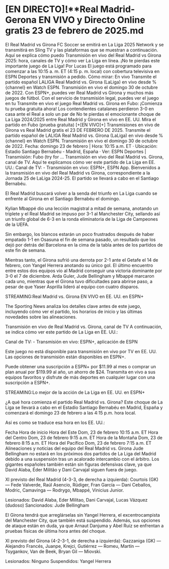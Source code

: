 # [EN DIRECTO]!**Real Madrid-Gerona EN VIVO y Directo Online gratis 23 de febrero de 2025.md
El Real Madrid vs Girona FC Soccer se emitirá en La Liga 2025 Network y se transmitirá en Sling TV y las plataformas que se muestran a continuación. Aquí se explica cómo puedo
Transmisión en vivo del Real Madrid vs Girona 2025: hora, canales de TV y cómo ver La Liga en línea. ¡No te pierdas este importante juego de La Liga! Por Lucas
El juego está programado para comenzar a las 10:15 a. m. ET (4:15 p. m. local) con cobertura televisiva en ESPN Deportes y transmisión a pedido. Cómo mirar: En vivo
Transmite el partido español LALIGA Real Madrid vs. Girona (LaLiga) en vivo desde %{channel} en Watch ESPN. Transmisión en vivo el domingo 30 de octubre de 2022.
Con ESPN+, puedes ver Real Madrid vs Girona y muchos más juegos de fútbol. Con el servicio de transmisión legal, puedes ver el juego en tu
Transmite en vivo el juego Real Madrid vs. Girona en Fubo: ¡Comienza tu prueba gratuita ahora! Los contendientes catalanes perdieron 3-0 en casa ante el Real a solo un par de
No te pierdas el emocionante choque de La Liga 2024/2025 entre Real Madrid y Girona en vivo en EE. UU. Mira el partido en Fubo (prueba gratuita)
[+[EN VIVO]+] Transmisiones en vivo de Girona vs Real Madrid gratis el 23 DE FEBRERO DE 2025.
Transmite el partido español de LALIGA Real Madrid vs. Girona (LaLiga) en vivo desde %{channel} en Watch ESPN. Transmisión en vivo el domingo 30 de octubre de 2022.
Fecha: domingo 23 de febrero | Hora: 10:15 a.m. ET · Ubicación: Estadio Santiago Bernabéu - Madrid, España · Ver: ESPN Deportes | Transmisión: Fubo (try for ...
Transmisión en vivo del Real Madrid vs. Girona, canal de TV. Aquí te explicamos cómo ver este partido de La Liga en EE. UU.: Canal de TV: - Transmisión en vivo: ESPN+, ESPN App.
Bienvenidos a la transmisión en vivo del Real Madrid vs Girona, correspondiente a la Jornada 25 de LaLiga 2024-25. El partido se llevará a cabo en el Santiago Bernabéu.

El Real Madrid buscará volver a la senda del triunfo en La Liga cuando se enfrente al Girona en el Santiago Bernabéu el domingo.

Kylian Mbappé dio una lección magistral a mitad de semana, anotando un triplete y el Real Madrid se impuso por 3-1 al Manchester City, sellando así un triunfo global de 6-3 en la ronda eliminatoria de la Liga de Campeones de la UEFA.

Sin embargo, los blancos estarán un poco frustrados después de haber empatado 1-1 en Osasuna el fin de semana pasado, un resultado que los dejó por detrás del Barcelona en la cima de la tabla antes de los partidos de este fin de semana.

Mientras tanto, el Girona sufrió una derrota por 2-1 ante el Getafe el 14 de febrero, con Yangel Herrera anotando su único gol. El último encuentro entre estos dos equipos vio al Madrid conseguir una victoria dominante por 3-0 el 7 de diciembre. Arda Guler, Jude Bellingham y Mbappé marcaron cada uno, mientras que el Girona tuvo dificultades para abrirse paso, a pesar de que Yaser Asprilla lideró al equipo con cuatro disparos.

STREAMING:Real Madrid vs. Girona EN VIVO en EE. UU. en ESPN+

The Sporting News analiza los detalles clave antes de este juego, incluyendo cómo ver el partido, los horarios de inicio y las últimas novedades sobre las alineaciones.

Transmisión en vivo de Real Madrid vs. Girona, canal de TV
A continuación, se indica cómo ver este partido de La Liga en EE. UU.:

Canal de TV: -
Transmisión en vivo: ESPN+, aplicación de ESPN

Este juego no está disponible para transmisión en vivo por TV en EE. UU. Las opciones de transmisión están disponibles en ESPN+.

Puede obtener una suscripción a ESPN+ por $11.99 al mes o comprar un plan anual por $119.99 al año, un ahorro de $24. Transmita en vivo a sus equipos favoritos y disfrute de más deportes en cualquier lugar con una suscripción a ESPN+.

STREAMING:Lo mejor de la acción de La Liga en EE. UU. en ESPN+

¿A qué hora comienza el partido Real Madrid vs. Girona?
Este choque de La Liga se llevará a cabo en el Estadio Santiago Bernabéu en Madrid, España y comenzará el domingo 23 de febrero a las 4:15 p.m. hora local.

Así es como se traduce esa hora en los EE. UU.:

Fecha Hora de inicio
Hora del Este Dom, 23 de febrero 10:15 a.m. ET
Hora del Centro Dom, 23 de febrero 9:15 a.m. ET
Hora de la Montaña Dom, 23 de febrero 8:15 a.m. ET
Hora del Pacífico Dom, 23 de febrero 7:15 a.m. ET
Alineaciones y noticias del equipo del Real Madrid vs. Girona
Jude Bellingham no estará en los próximos dos partidos de La Liga del Madrid debido a una suspensión tras un acalorado intercambio con el árbitro. Los gigantes españoles también están sin figuras defensivas clave, ya que David Alaba, Éder Militão y Dani Carvajal siguen fuera de juego.

XI previsto del Real Madrid (4-3-3, de derecha a izquierda): Courtois (GK) — Fede Valverde, Raúl Asencio, Rüdiger, Fran García — Dani Ceballos, Modric, Camavinga — Rodrygo, Mbappé, Vinicius Junior.

Lesionados: David Alaba, Eder Militao, Dani Carvajal, Lucas Vázquez (dudoso)
Sancionados: Jude Bellingham

El Girona tendrá que arreglárselas sin Yangel Herrera, el excentrocampista del Manchester City, que también está suspendido. Además, sus opciones de ataque están en duda, ya que Arnaut Danjuma y Abel Ruiz se enfrentan a pruebas físicas de última hora antes del choque.

XI previsto del Girona (4-2-3-1, de derecha a izquierda): Gazzaniga (GK) — Alejandro Francés, Juanpe, Krejci, Gutiérrez — Romeu, Martín — Tsygankov, Van de Beek, Bryan Gil — Miovski.

Lesionados: Ninguno
Suspendidos: Yangel Herrera

